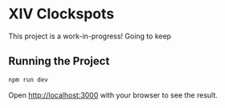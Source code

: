 # XIV Clockspots

This project is a work-in-progress! Going to keep 

## Running the Project

```bash
npm run dev
```
Open [http://localhost:3000](http://localhost:3000) with your browser to see the result.

